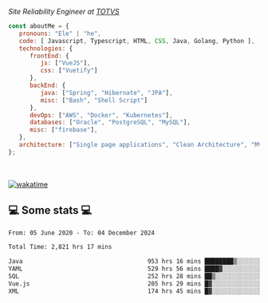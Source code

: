 <p><em>Site Reliability Engineer at <a href="https://www.totvs.com/">TOTVS</a></br>
</em></p>


```javascript
const aboutMe = {
   pronouns: "Ele" | "he",
   code: [ Javascript, Typescript, HTML, CSS, Java, Golang, Python ],
   technologies: {
      frontEnd: {
         js: ["VueJS"],
         css: ["Vuetify"]
      },
      backEnd: {
         java: ["Spring", "Hibernate", "JPA"],
         misc: ["Bash", "Shell Script"]
      },
      devOps: ["AWS", "Docker", "Kubernetes"],
      databases: ["Oracle", "PostgreSQL", "MySQL"],
      misc: ["firebase"],
   },
   architecture: ["Single page applications", "Clean Architecture", "MVC", "Microservices"],
};
```
</br></br>
[![wakatime](https://wakatime.com/badge/user/a3a8ed06-d304-4d6b-bc86-4adc418cdea7.svg)](https://wakatime.com/@a3a8ed06-d304-4d6b-bc86-4adc418cdea7)
<h2>💻 Some stats 💻</h2>

<!--START_SECTION:waka-->

```txt
From: 05 June 2020 - To: 04 December 2024

Total Time: 2,821 hrs 17 mins

Java                                   953 hrs 16 mins ████████▒░░░░░░░░░░░░░░░░   33.79 %
YAML                                   529 hrs 56 mins ████▓░░░░░░░░░░░░░░░░░░░░   18.78 %
SQL                                    252 hrs 28 mins ██▒░░░░░░░░░░░░░░░░░░░░░░   08.95 %
Vue.js                                 205 hrs 29 mins █▓░░░░░░░░░░░░░░░░░░░░░░░   07.28 %
XML                                    174 hrs 45 mins █▓░░░░░░░░░░░░░░░░░░░░░░░   06.19 %
```

<!--END_SECTION:waka-->
